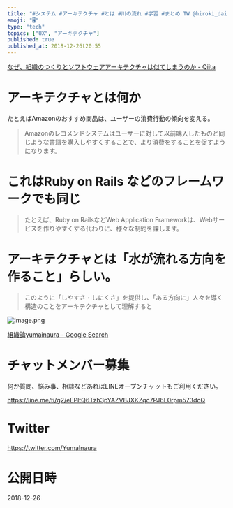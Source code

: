 ```yaml
---
title: "#システム #アーキテクチャ #とは #川の流れ #学習 #まとめ TW @hiroki_daichi"
emoji: "🖥"
type: "tech"
topics: ["UX", "アーキテクチャ"]
published: true
published_at: 2018-12-26t20:55
---
```


[なぜ、組織のつくりとソフトウェアアーキテクチャは似てしまうのか - Qiita](https://qiita.com/hirokidaichi/items/d12fcce80ee593bcf34d)

# アーキテクチャとは何か

たとえばAmazonのおすすめ商品は、ユーザーの消費行動の傾向を変える。

>Amazonのレコメンドシステムはユーザーに対して以前購入したものと同じような書籍を購入しやすくすることで、より消費をすることを促すようになります。

# これはRuby on Rails などのフレームワークでも同じ

>たとえば、Ruby on RailsなどWeb Application Frameworkは、Webサービスを作りやすくする代わりに、様々な制約を課します。

# アーキテクチャとは「水が流れる方向を作ること」らしい。

>このように「しやすさ・しにくさ」を提供し、「ある方向に」人々を導く構造のことをアーキテクチャとして理解すると


![image.png](https://qiita-image-store.s3.amazonaws.com/0/89618/c4f25a1e-a03f-2d69-eb44-e273b2edd26f.png)


[組織論yumainaura - Google Search](https://www.google.co.jp/search?q=%E7%B5%84%E7%B9%94%E8%AB%96yumainaura&oq=%E7%B5%84%E7%B9%94%E8%AB%96yumainaura&aqs=chrome..69i57.2577j0j7&sourceid=chrome&ie=UTF-8)









<!-- Update From Qiita API -->

# チャットメンバー募集


何か質問、悩み事、相談などあればLINEオープンチャットもご利用ください。

https://line.me/ti/g2/eEPltQ6Tzh3pYAZV8JXKZqc7PJ6L0rpm573dcQ





# Twitter


https://twitter.com/YumaInaura


<!-- Update From Qiita API -->



# 公開日時

2018-12-26
